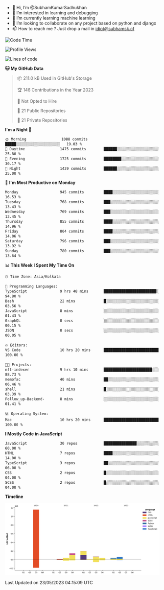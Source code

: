- 👋 Hi, I’m @SubhamKumarSadhukhan
- 👀 I’m interested in learning and debugging
- 🌱 I’m currently learning machine learning
- 💞️ I’m looking to collaborate on any project based on python and django
- 📫 How to reach me ?
      Just drop a mail in idiot@subhamsk.cf

<!---
SubhamKumarSadhukhan/SubhamKumarSadhukhan is a ✨ special ✨ repository because its `README.md` (this file) appears on your GitHub profile.
You can click the Preview link to take a look at your changes.
--->


<!--START_SECTION:waka-->
![Code Time](http://img.shields.io/badge/Code%20Time-1%2C211%20hrs%2045%20mins-blue)

![Profile Views](http://img.shields.io/badge/Profile%20Views-24-blue)

![Lines of code](https://img.shields.io/badge/From%20Hello%20World%20I%27ve%20Written-1.8%20million%20lines%20of%20code-blue)

**🐱 My GitHub Data** 

> 📦 211.0 kB Used in GitHub's Storage 
 > 
> 🏆 146 Contributions in the Year 2023
 > 
> 🚫 Not Opted to Hire
 > 
> 📜 21 Public Repositories 
 > 
> 🔑 21 Private Repositories 
 > 
**I'm a Night 🦉** 

```text
🌞 Morning                1088 commits        █████░░░░░░░░░░░░░░░░░░░░   19.03 % 
🌆 Daytime                1475 commits        ██████░░░░░░░░░░░░░░░░░░░   25.80 % 
🌃 Evening                1725 commits        ████████░░░░░░░░░░░░░░░░░   30.17 % 
🌙 Night                  1429 commits        ██████░░░░░░░░░░░░░░░░░░░   25.00 % 
```
📅 **I'm Most Productive on Monday** 

```text
Monday                   945 commits         ████░░░░░░░░░░░░░░░░░░░░░   16.53 % 
Tuesday                  768 commits         ███░░░░░░░░░░░░░░░░░░░░░░   13.43 % 
Wednesday                769 commits         ███░░░░░░░░░░░░░░░░░░░░░░   13.45 % 
Thursday                 855 commits         ████░░░░░░░░░░░░░░░░░░░░░   14.96 % 
Friday                   804 commits         ████░░░░░░░░░░░░░░░░░░░░░   14.06 % 
Saturday                 796 commits         ███░░░░░░░░░░░░░░░░░░░░░░   13.92 % 
Sunday                   780 commits         ███░░░░░░░░░░░░░░░░░░░░░░   13.64 % 
```


📊 **This Week I Spent My Time On** 

```text
🕑︎ Time Zone: Asia/Kolkata

💬 Programming Languages: 
TypeScript               9 hrs 48 mins       ████████████████████████░   94.80 % 
Bash                     22 mins             █░░░░░░░░░░░░░░░░░░░░░░░░   03.56 % 
JavaScript               8 mins              ░░░░░░░░░░░░░░░░░░░░░░░░░   01.43 % 
GraphQL                  0 secs              ░░░░░░░░░░░░░░░░░░░░░░░░░   00.15 % 
JSON                     0 secs              ░░░░░░░░░░░░░░░░░░░░░░░░░   00.05 % 

🔥 Editors: 
VS Code                  10 hrs 20 mins      █████████████████████████   100.00 % 

🐱‍💻 Projects: 
nft-indexer              9 hrs 10 mins       ██████████████████████░░░   88.73 % 
memofac                  40 mins             ██░░░░░░░░░░░░░░░░░░░░░░░   06.46 % 
shell                    21 mins             █░░░░░░░░░░░░░░░░░░░░░░░░   03.39 % 
Follow_up-Backend-       8 mins              ░░░░░░░░░░░░░░░░░░░░░░░░░   01.41 % 

💻 Operating System: 
Mac                      10 hrs 20 mins      █████████████████████████   100.00 % 
```

**I Mostly Code in JavaScript** 

```text
JavaScript               30 repos            ███████████████░░░░░░░░░░   60.00 % 
HTML                     7 repos             ████░░░░░░░░░░░░░░░░░░░░░   14.00 % 
TypeScript               3 repos             ██░░░░░░░░░░░░░░░░░░░░░░░   06.00 % 
CSS                      2 repos             █░░░░░░░░░░░░░░░░░░░░░░░░   04.00 % 
SCSS                     2 repos             █░░░░░░░░░░░░░░░░░░░░░░░░   04.00 % 
```



**Timeline**

![Lines of Code chart](https://raw.githubusercontent.com/SubhamKumarSadhukhan/SubhamKumarSadhukhan/main/assets/bar_graph.png)


 Last Updated on 23/05/2023 04:15:09 UTC
<!--END_SECTION:waka-->
